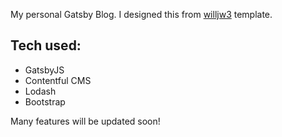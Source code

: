 My personal Gatsby Blog.
I designed this from [willjw3](https://github.com/willjw3/gatsby-starter-developer-diary) template.

## Tech used: 
- GatsbyJS
- Contentful CMS
- Lodash
- Bootstrap

Many features will be updated soon!
